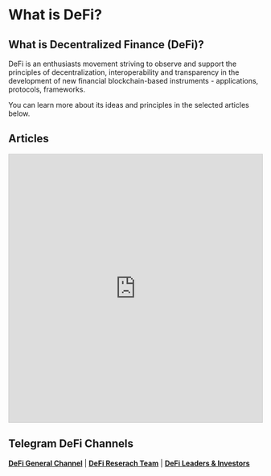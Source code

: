 ﻿# What is DeFi?

## What is Decentralized Finance (DeFi)?

DeFi is an enthusiasts movement striving to observe and support the principles of decentralization, interoperability and transparency in the development of new financial blockchain-based instruments - applications, protocols, frameworks.

You can learn more about its ideas and principles in the selected articles below.

## Articles

<iframe class="airtable-embed" src="https://airtable.com/embed/shrvQJ4EL31BDlQdB?backgroundColor=purple" frameborder="0" onmousewheel="" width="100%" height="533" style="background: transparent; border: 1px solid #ccc;"></iframe>

## Telegram DeFi Channels

[**DeFi General Channel**](t.me/de_fi) | [**DeFi Reserach Team**](t.me/DeFiResearch) | [**DeFi Leaders & Investors**](t.me/DeFiLeaders)